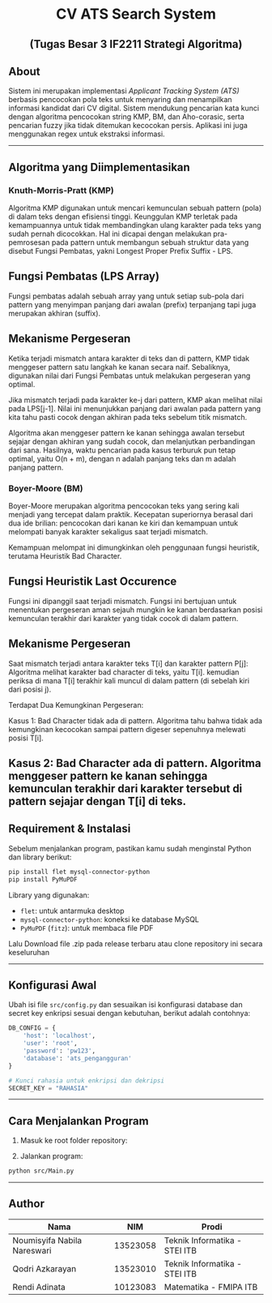 <div align="center">
<h1>CV ATS Search System</h1>
<h2>(Tugas Besar 3 IF2211 Strategi Algoritma)</h2>
</div>

## About
Sistem ini merupakan implementasi *Applicant Tracking System (ATS)* berbasis pencocokan pola teks untuk menyaring dan menampilkan informasi kandidat dari CV digital. Sistem mendukung pencarian kata kunci dengan algoritma pencocokan string KMP, BM, dan Aho-corasic, serta pencarian fuzzy jika tidak ditemukan kecocokan persis. Aplikasi ini juga menggunakan regex untuk ekstraksi informasi.

---

## Algoritma yang Diimplementasikan

### Knuth-Morris-Pratt (KMP)
Algoritma KMP digunakan untuk mencari kemunculan sebuah pattern (pola) di dalam teks dengan efisiensi tinggi. Keunggulan KMP terletak pada kemampuannya untuk tidak membandingkan ulang karakter pada teks yang sudah pernah dicocokkan. Hal ini dicapai dengan melakukan pra-pemrosesan pada pattern untuk membangun sebuah struktur data yang disebut Fungsi Pembatas, yakni Longest Proper Prefix Suffix - LPS.

## Fungsi Pembatas (LPS Array)
Fungsi pembatas adalah sebuah array yang untuk setiap sub-pola dari pattern yang menyimpan panjang dari awalan (prefix) terpanjang tapi juga merupakan akhiran (suffix).

## Mekanisme Pergeseran
Ketika terjadi mismatch antara karakter di teks dan di pattern, KMP tidak menggeser pattern satu langkah ke kanan secara naif. Sebaliknya, digunakan nilai dari Fungsi Pembatas untuk melakukan pergeseran yang optimal.

Jika mismatch terjadi pada karakter ke-j dari pattern, KMP akan melihat nilai pada LPS[j-1]. Nilai ini menunjukkan panjang dari awalan pada pattern yang kita tahu pasti cocok dengan akhiran pada teks sebelum titik mismatch.

Algoritma akan menggeser pattern ke kanan sehingga awalan tersebut sejajar dengan akhiran yang sudah cocok, dan melanjutkan perbandingan dari sana. Hasilnya, waktu pencarian pada kasus terburuk pun tetap optimal, yaitu O(n + m), dengan n adalah panjang teks dan m adalah panjang pattern.

### Boyer-Moore (BM)
Boyer-Moore merupakan algoritma pencocokan teks yang sering kali menjadi yang tercepat dalam praktik. Kecepatan superiornya berasal dari dua ide brilian: pencocokan dari kanan ke kiri dan kemampuan untuk melompati banyak karakter sekaligus saat terjadi mismatch.

Kemampuan melompat ini dimungkinkan oleh penggunaan fungsi heuristik, terutama Heuristik Bad Character.

## Fungsi Heuristik Last Occurence
Fungsi ini dipanggil saat terjadi mismatch. Fungsi ini bertujuan untuk menentukan pergeseran aman sejauh mungkin ke kanan berdasarkan posisi kemunculan terakhir dari karakter yang tidak cocok di dalam pattern.

## Mekanisme Pergeseran
Saat mismatch terjadi antara karakter teks T[i] dan karakter pattern P[j]:
Algoritma melihat karakter bad character di teks, yaitu T[i].
kemudian periksa di mana T[i] terakhir kali muncul di dalam pattern (di sebelah kiri dari posisi j).

Terdapat Dua Kemungkinan Pergeseran:

Kasus 1: Bad Character tidak ada di pattern. Algoritma tahu bahwa tidak ada kemungkinan kecocokan sampai pattern digeser sepenuhnya melewati posisi T[i].

Kasus 2: Bad Character ada di pattern. Algoritma menggeser pattern ke kanan sehingga kemunculan terakhir dari karakter tersebut di pattern sejajar dengan T[i] di teks. 
---

## Requirement & Instalasi

Sebelum menjalankan program, pastikan kamu sudah menginstal Python dan library berikut:

```bash
pip install flet mysql-connector-python
pip install PyMuPDF
```

Library yang digunakan:
- `flet`: untuk antarmuka desktop
- `mysql-connector-python`: koneksi ke database MySQL
- `PyMuPDF` (`fitz`): untuk membaca file PDF


Lalu Download file .zip pada release terbaru atau clone repository ini secara keseluruhan

---

## Konfigurasi Awal

Ubah isi file `src/config.py` dan sesuaikan isi konfigurasi database dan secret key enkripsi sesuai dengan kebutuhan, berikut adalah contohnya:

```python
DB_CONFIG = {
    'host': 'localhost',
    'user': 'root',
    'password': 'pw123',
    'database': 'ats_pengangguran'
}

# Kunci rahasia untuk enkripsi dan dekripsi
SECRET_KEY = "RAHASIA"
```
---

## Cara Menjalankan Program

1. Masuk ke root folder repository:

2. Jalankan program:
```bash
python src/Main.py
```

---

## Author

| Nama                          | NIM       | Prodi                  |
|-------------------------------|-----------|-------------------------|
| Noumisyifa Nabila Nareswari   | 13523058  | Teknik Informatika - STEI ITB |
| Qodri Azkarayan               | 13523010  | Teknik Informatika - STEI ITB |
| Rendi Adinata                 | 10123083  | Matematika - FMIPA ITB |

